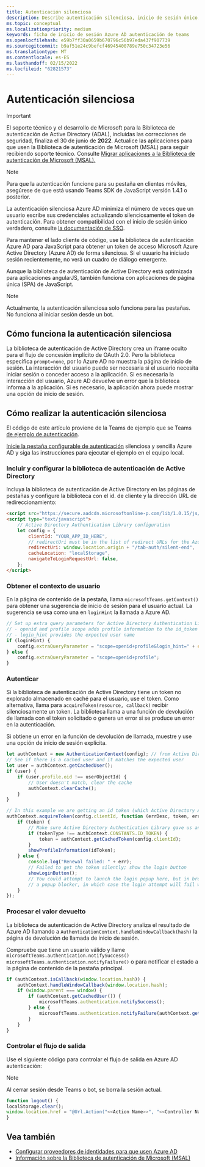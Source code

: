 ```yaml
---
title: Autenticación silenciosa
description: Describe autenticación silenciosa, inicio de sesión único, Azure AD para pestañas
ms.topic: conceptual
ms.localizationpriority: medium
keywords: ficha de inicio de sesión Azure AD autenticación de teams
ms.openlocfilehash: e59b7ff30a0659b670796c56b97eda437f907739
ms.sourcegitcommit: b9af51e24c9befcf46945400789e750c34723e56
ms.translationtype: MT
ms.contentlocale: es-ES
ms.lasthandoff: 02/15/2022
ms.locfileid: "62821573"
---
```

# <a name="silent-authentication"></a>Autenticación silenciosa

> [!IMPORTANT]
> El soporte técnico y el desarrollo de Microsoft para la Biblioteca de autenticación de Active Directory (ADAL), incluidas las correcciones de seguridad, finaliza el 30 de junio de **2022**. Actualice las aplicaciones para que usen la Biblioteca de autenticación de Microsoft (MSAL) para seguir recibiendo soporte técnico. Consulte [Migrar aplicaciones a la Biblioteca de autenticación de Microsoft (MSAL).](/azure/active-directory/develop/msal-migration)

> [!NOTE]
> Para que la autenticación funcione para su pestaña en clientes móviles, asegúrese de que está usando Teams SDK de JavaScript versión 1.4.1 o posterior.

La autenticación silenciosa Azure AD minimiza el número de veces que un usuario escribe sus credenciales actualizando silenciosamente el token de autenticación. Para obtener compatibilidad con el inicio de sesión único verdadero, consulte [la documentación de SSO](~/tabs/how-to/authentication/auth-aad-sso.md).

Para mantener el lado cliente de código, use la [](/azure/active-directory/develop/active-directory-authentication-libraries) biblioteca de autenticación Azure AD para JavaScript para obtener un token de acceso Microsoft Azure Active Directory (Azure AD) de forma silenciosa. Si el usuario ha iniciado sesión recientemente, no verá un cuadro de diálogo emergente.

Aunque la biblioteca de autenticación de Active Directory está optimizada para aplicaciones angularJS, también funciona con aplicaciones de página única (SPA) de JavaScript.

> [!NOTE]
> Actualmente, la autenticación silenciosa solo funciona para las pestañas. No funciona al iniciar sesión desde un bot.

## <a name="how-silent-authentication-works"></a>Cómo funciona la autenticación silenciosa

La biblioteca de autenticación de Active Directory crea un iframe oculto para el flujo de concesión implícito de OAuth 2.0. Pero la biblioteca especifica `prompt=none`, por lo Azure AD no muestra la página de inicio de sesión. La interacción del usuario puede ser necesaria si el usuario necesita iniciar sesión o conceder acceso a la aplicación. Si es necesaria la interacción del usuario, Azure AD devuelve un error que la biblioteca informa a la aplicación. Si es necesario, la aplicación ahora puede mostrar una opción de inicio de sesión.

## <a name="how-to-do-silent-authentication"></a>Cómo realizar la autenticación silenciosa

El código de este artículo proviene de la Teams de ejemplo que se Teams [de ejemplo de autenticación](https://github.com/OfficeDev/Microsoft-Teams-Samples/blob/main/samples/app-auth/nodejs/src/views/tab/silent/silent.hbs).

[Inicie la pestaña configurable de autenticación](https://github.com/OfficeDev/Microsoft-Teams-Samples/tree/main/samples/tab-channel-group-config-page-auth/csharp) silenciosa y sencilla Azure AD y siga las instrucciones para ejecutar el ejemplo en el equipo local.

### <a name="include-and-configure-active-directory-authentication-library"></a>Incluir y configurar la biblioteca de autenticación de Active Directory

Incluya la biblioteca de autenticación de Active Directory en las páginas de pestañas y configure la biblioteca con el id. de cliente y la dirección URL de redireccionamiento:

```html
<script src="https://secure.aadcdn.microsoftonline-p.com/lib/1.0.15/js/adal.min.js" integrity="sha384-lIk8T3uMxKqXQVVfFbiw0K/Nq+kt1P3NtGt/pNexiDby2rKU6xnDY8p16gIwKqgI" crossorigin="anonymous"></script>
<script type="text/javascript">
    // Active Directory Authentication Library configuration
    let config = {
        clientId: "YOUR_APP_ID_HERE",
        // redirectUri must be in the list of redirect URLs for the Azure AD app
        redirectUri: window.location.origin + "/tab-auth/silent-end",
        cacheLocation: "localStorage",
        navigateToLoginRequestUrl: false,
    };
</script>
```

### <a name="get-the-user-context"></a>Obtener el contexto de usuario

En la página de contenido de la pestaña, llama `microsoftTeams.getContext()` para obtener una sugerencia de inicio de sesión para el usuario actual. La sugerencia se usa como una en `loginHint` la llamada a Azure AD.

```javascript
// Set up extra query parameters for Active Directory Authentication Library
// - openid and profile scope adds profile information to the id_token
// - login_hint provides the expected user name
if (loginHint) {
    config.extraQueryParameter = "scope=openid+profile&login_hint=" + encodeURIComponent(loginHint);
} else {
    config.extraQueryParameter = "scope=openid+profile";
}
```

### <a name="authenticate"></a>Autenticar

Si la biblioteca de autenticación de Active Directory tiene un token no explorado almacenado en caché para el usuario, use el token. Como alternativa, llama para `acquireToken(resource, callback)` recibir silenciosamente un token. La biblioteca llama a una función de devolución de llamada con el token solicitado o genera un error si se produce un error en la autenticación.

Si obtiene un error en la función de devolución de llamada, muestre y use una opción de inicio de sesión explícita.

```javascript
let authContext = new AuthenticationContext(config); // from Active Directory Authentication Library
// See if there is a cached user and it matches the expected user
let user = authContext.getCachedUser();
if (user) {
    if (user.profile.oid !== userObjectId) {
        // User doesn't match, clear the cache
        authContext.clearCache();
    }
}

// In this example we are getting an id token (which Active Directory Authentication Library returns if we ask for resource = clientId)
authContext.acquireToken(config.clientId, function (errDesc, token, err, tokenType) {
    if (token) {
        // Make sure Active Directory Authentication Library gave us an ID token
        if (tokenType !== authContext.CONSTANTS.ID_TOKEN) {
            token = authContext.getCachedToken(config.clientId);
        }
        showProfileInformation(idToken);
    } else {
        console.log("Renewal failed: " + err);
        // Failed to get the token silently; show the login button
        showLoginButton();
        // You could attempt to launch the login popup here, but in browsers this could be blocked by
        // a popup blocker, in which case the login attempt will fail with the reason FailedToOpenWindow.
    }
});
```

### <a name="process-the-return-value"></a>Procesar el valor devuelto

La biblioteca de autenticación de Active Directory analiza el resultado de Azure AD llamando a `AuthenticationContext.handleWindowCallback(hash)` la página de devolución de llamada de inicio de sesión.

Compruebe que tiene un usuario válido y llame `microsoftTeams.authentication.notifySuccess()` `microsoftTeams.authentication.notifyFailure()` o para notificar el estado a la página de contenido de la pestaña principal.

```javascript
if (authContext.isCallback(window.location.hash)) {
    authContext.handleWindowCallback(window.location.hash);
    if (window.parent === window) {
        if (authContext.getCachedUser()) {
            microsoftTeams.authentication.notifySuccess();
        } else {
            microsoftTeams.authentication.notifyFailure(authContext.getLoginError());
        }
    }
}
```

### <a name="handle-the-sign-out-flow"></a>Controlar el flujo de salida

Use el siguiente código para controlar el flujo de salida en Azure AD autenticación:

> [!NOTE]
> Al cerrar sesión desde Teams o bot, se borra la sesión actual.

```javascript
function logout() {
localStorage.clear();
window.location.href = "@Url.Action("<<Action Name>>", "<<Controller Name>>")";
}
```

## <a name="see-also"></a>Vea también

* [Configurar proveedores de identidades para que usen Azure AD](../../../concepts/authentication/configure-identity-provider.md)
* [Información sobre la Biblioteca de autenticación de Microsoft (MSAL)](/azure/active-directory/develop/msal-overview)
